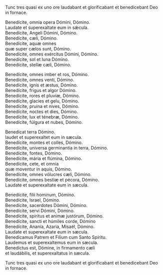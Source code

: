 Tunc tres quasi ex uno ore laudabant et glorificabant et benedicebant
Deo in fornace.

Benedícite, omnia opera Dómini, Dómino.\
Laudate et superexaltate eum in sǽcula.\
Benedícite, Angeli Dómini, Dómino.\
Benedícite, cæli, Dómino.\
Benedícite, aquæ omnes\
quæ super cælos sunt, Dómino.\
Benedícite, omnes exércitus Dómini, Dómino.\
Benedícite, sol et luna Dómino.\
Benedícite, stellæ cæli, Dómino.

Benedícite, omnes imber et ros, Dómino.\
Benedícite, omnes venti, Dómino.\
Benedícite, ignis et æstus, Dómino.\
Benedícite, frigus et algor Dómino.\
Benedícite, rores et pluviæ, Dómino.\
Benedícite, glacies et gelu, Dómino.\
Benedícite, pruina et nives, Dómino.\
Benedícite, noctes et dies, Dómino.\
Benedícite, lux et ténebræ, Dómino.\
Benedícite, fúlgura et nubes, Dómino.

Benedicat terra Dómino.\
laudet et superexaltet eum in sæcula.\
Benedícite, montes et colles, Dómino.\
Benedícite, universa germinantia in terra, Dómino.\
Benedícite, fontes, Dómino.\
Benedícite, mária et flúmina, Dómino.\
Benedícite, cete, et omnia\
quæ moventur in aquis, Dómino.\
Benedícite, omnes vólucres cæli, Dómino.\
Benedícite, omnes bestiæ et pécora, Dómino.\
Laudate et superexaltate eum in sæcula.

Benedícite, filii hominum, Dómino.\
Benedícite, Israel, Dómino.\
Benedícite, sacerdotes Dómini, Dómino.\
Benedícite, servi Dómini, Dómino.\
Benedícite, spiritus et animæ justórum, Dómino.\
Benedícite, sancti et húmiles corde, Dómino\
Benedícite, Ananía, Azaria, Misaël, Dómino.\
Laudate et superexaltate eum in sæcula.\
Benedicamus Patrem et Filium cum Santo Spíritu.\
Laudemus et superexaltemus eum in sæcula.\
Benedictus est, Dómine, in firmamento cæli\
et laudábilis, et superexaltatus in sæcula.

Tunc tres quasi ex uno ore laudabant et glorificabant et benedicebant
Deo in fornace.
